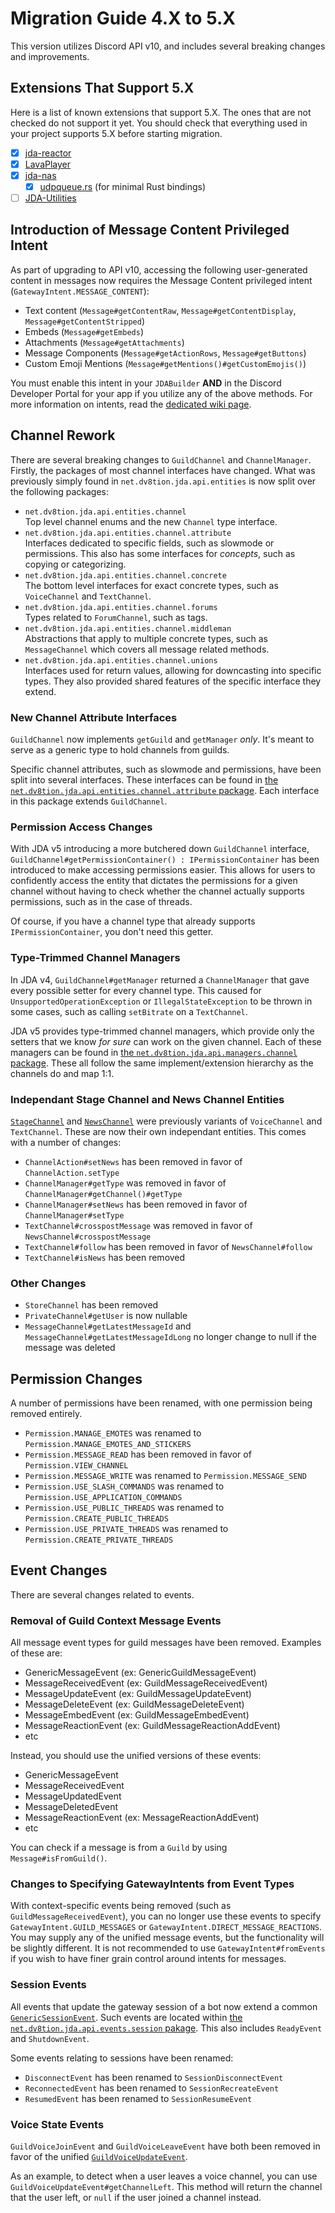 # Migration Guide 4.X to 5.X

This version utilizes Discord API v10, and includes several breaking changes and improvements.

## Extensions That Support 5.X

Here is a list of known extensions that support 5.X.
The ones that are not checked do not support it yet. You should check that everything used in your project supports 5.X before starting migration.

- [x] [jda-reactor](https://github.com/MinnDevelopment/jda-reactor)
- [x] [LavaPlayer](https://github.com/sedmelluq/lavaplayer)
- [x] [jda-nas](https://github.com/sedmelluq/jda-nas)
    - [x] [udpqueue.rs](https://github.com/MinnDevelopment/udpqueue.rs) (for minimal Rust bindings)
- [ ] [JDA-Utilities](https://github.com/JDA-Applications/JDA-Utilities)

## Introduction of Message Content Privileged Intent

As part of upgrading to API v10, accessing the following user-generated content in messages now requires the Message Content privileged intent (`GatewayIntent.MESSAGE_CONTENT`):

- Text content (`Message#getContentRaw`, `Message#getContentDisplay`, `Message#getContentStripped`)
- Embeds (`Message#getEmbeds`)
- Attachments (`Message#getAttachments`)
- Message Components (`Message#getActionRows`, `Message#getButtons`)
- Custom Emoji Mentions (`Message#getMentions()#getCustomEmojis()`)

You must enable this intent in your `JDABuilder` **AND** in the Discord Developer Portal for your app if you utilize any of the above methods. For more information on intents, read the [dedicated wiki page](/using-jda/gateway-intents-and-member-cache-policy).

## Channel Rework

There are several breaking changes to `GuildChannel` and `ChannelManager`. Firstly, the packages of most channel interfaces have changed. What was previously simply found in `net.dv8tion.jda.api.entities` is now split over the following packages:

- `net.dv8tion.jda.api.entities.channel`<br>
    Top level channel enums and the new `Channel` type interface.
- `net.dv8tion.jda.api.entities.channel.attribute`<br>
    Interfaces dedicated to specific fields, such as slowmode or permissions. This also has some interfaces for *concepts*, such as copying or categorizing.
- `net.dv8tion.jda.api.entities.channel.concrete`<br>
    The bottom level interfaces for exact concrete types, such as `VoiceChannel` and `TextChannel`.
- `net.dv8tion.jda.api.entities.channel.forums`<br>
    Types related to `ForumChannel`, such as tags.
- `net.dv8tion.jda.api.entities.channel.middleman`<br>
    Abstractions that apply to multiple concrete types, such as `MessageChannel` which covers all message related methods.
- `net.dv8tion.jda.api.entities.channel.unions`<br>
    Interfaces used for return values, allowing for downcasting into specific types. They also provided shared features of the specific interface they extend.

### New Channel Attribute Interfaces

`GuildChannel` now implements `getGuild` and `getManager` *only*. It's meant to serve as a generic type to hold channels from guilds.

Specific channel attributes, such as slowmode and permissions, have been split into several interfaces. These interfaces can be found in [the `net.dv8tion.jda.api.entities.channel.attribute` package](https://javadoc.io/doc/net.dv8tion/JDA/latest/net/dv8tion/jda/api/entities/channel/attribute/package-summary.html). Each interface in this package extends `GuildChannel`.

### Permission Access Changes

With JDA v5 introducing a more butchered down `GuildChannel` interface, `GuildChannel#getPermissionContainer() : IPermissionContainer` has been introduced to make accessing permissions easier. This allows for users to confidently access the entity that dictates the permissions for a given channel without having to check whether the channel actually supports permissions, such as in the case of threads.

Of course, if you have a channel type that already supports `IPermissionContainer`, you don't need this getter.

### Type-Trimmed Channel Managers

In JDA v4, `GuildChannel#getManager` returned a `ChannelManager` that gave every possible setter for every channel type. This caused for `UnsupportedOperationException` or `IllegalStateException` to be thrown in some cases, such as calling `setBitrate` on a `TextChannel`.

JDA v5 provides type-trimmed channel managers, which provide only the setters that we know *for sure* can work on the given channel. Each of these managers can be found in [the `net.dv8tion.jda.api.managers.channel` package](https://javadoc.io/doc/net.dv8tion/JDA/latest/net/dv8tion/jda/api/managers/channel/package-summary.html). These all follow the same implement/extension hierarchy as the channels do and map 1:1.

### Independant Stage Channel and News Channel Entities

[`StageChannel`](https://javadoc.io/doc/net.dv8tion/JDA/latest/net/dv8tion/jda/api/entities/channel/concrete/StageChannel.html) and [`NewsChannel`](https://javadoc.io/doc/net.dv8tion/JDA/latest/net/dv8tion/jda/api/entities/channel/concrete/NewsChannel.html) were previously variants of `VoiceChannel` and `TextChannel`. These are now their own independant entities. This comes with a number of changes:

- `ChannelAction#setNews` has been removed in favor of `ChannelAction.setType`
- `ChannelManager#getType` was removed in favor of `ChannelManager#getChannel()#getType`
- `ChannelManager#setNews` has been removed in favor of `ChannelManager#setType`
- `TextChannel#crosspostMessage` was removed in favor of `NewsChannel#crosspostMessage`
- `TextChannel#follow` has been removed in favor of `NewsChannel#follow`
- `TextChannel#isNews` has been removed

### Other Changes

- `StoreChannel` has been removed
- `PrivateChannel#getUser` is now nullable
- `MessageChannel#getLatestMessageId` and `MessageChannel#getLatestMessageIdLong` no longer change to null if the message was deleted

## Permission Changes

A number of permissions have been renamed, with one permission being removed entirely.

- `Permission.MANAGE_EMOTES` was renamed to `Permission.MANAGE_EMOTES_AND_STICKERS`
- `Permission.MESSAGE_READ` has been removed in favor of `Permission.VIEW_CHANNEL`
- `Permission.MESSAGE_WRITE` was renamed to `Permission.MESSAGE_SEND`
- `Permission.USE_SLASH_COMMANDS` was renamed to `Permission.USE_APPLICATION_COMMANDS`
- `Permission.USE_PUBLIC_THREADS` was renamed to `Permission.CREATE_PUBLIC_THREADS`
- `Permission.USE_PRIVATE_THREADS` was renamed to `Permission.CREATE_PRIVATE_THREADS`

## Event Changes

There are several changes related to events.

### Removal of Guild Context Message Events

All message event types for guild messages have been removed. Examples of these are:

- Generic<Context>MessageEvent (ex: GenericGuildMessageEvent)
- <Context>MessageReceivedEvent (ex: GuildMessageReceivedEvent)
- <Context>MessageUpdateEvent (ex: GuildMessageUpdateEvent)
- <Context>MessageDeleteEvent (ex: GuildMessageDeleteEvent)
- <Context>MessageEmbedEvent (ex: GuildMessageEmbedEvent)
- <Context>MessageReaction<X>Event (ex: GuildMessageReactionAddEvent)
- etc

Instead, you should use the unified versions of these events:

- GenericMessageEvent
- MessageReceivedEvent
- MessageUpdatedEvent
- MessageDeletedEvent
- MessageReaction<X>Event (ex: MessageReactionAddEvent)
- etc

You can check if a message is from a `Guild` by using `Message#isFromGuild()`.

### Changes to Specifying GatewayIntents from Event Types

With context-specific events being removed (such as `GuildMessageReceivedEvent`), you can no longer use these events to specify `GatewayIntent.GUILD_MESSAGES` or `GatewayIntent.DIRECT_MESSAGE_REACTIONS`. You may supply any of the unified message events, but the functionality will be slightly different. It is not recommended to use `GatewayIntent#fromEvents` if you wish to have finer grain control around intents for messages.

### Session Events

All events that update the gateway session of a bot now extend a common [`GenericSessionEvent`](https://javadoc.io/doc/net.dv8tion/JDA/latest/net/dv8tion/jda/api/events/session/GenericSessionEvent.html). Such events are located within [the `net.dv8tion.jda.api.events.session` pakage](https://javadoc.io/doc/net.dv8tion/JDA/latest/net/dv8tion/jda/api/events/session/package-summary.html). This also includes `ReadyEvent` and `ShutdownEvent`.

Some events relating to sessions have been renamed:

- `DisconnectEvent` has been renamed to `SessionDisconnectEvent`
- `ReconnectedEvent` has been renamed to `SessionRecreateEvent`
- `ResumedEvent` has been renamed to `SessionResumeEvent`

### Voice State Events

`GuildVoiceJoinEvent` and `GuildVoiceLeaveEvent` have both been removed in favor of the unified [`GuildVoiceUpdateEvent`](https://javadoc.io/doc/net.dv8tion/JDA/latest/net/dv8tion/jda/api/events/guild/voice/GuildVoiceUpdateEvent.html).

As an example, to detect when a user leaves a voice channel, you can use `GuildVoiceUpdateEvent#getChannelLeft`. This method will return the channel that the user left, or `null` if the user joined a channel instead.
